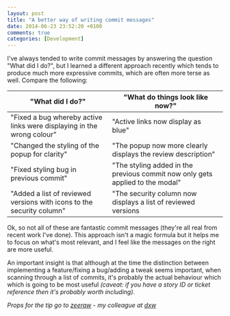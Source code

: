 ```yaml
---
layout: post
title: "A better way of writing commit messages"
date: 2014-06-23 23:52:20 +0100
comments: true
categories: [Development]
---
```

I've always tended to write commit messages by answering the question "What did I do?", but I learned a different approach recently which tends to produce much more expressive commits, which are often more terse as well. Compare the following:

| "What did I do?" | "What do things look like now?" |
|------------------|---------------------------------|
| "Fixed a bug whereby active links were displaying in the wrong colour" | "Active links now display as blue" |
| "Changed the styling of the popup for clarity" | "The popup now more clearly displays the review description" |
| "Fixed styling bug in previous commit" | "The styling added in the previous commit now only gets applied to the modal" |
| "Added a list of reviewed versions with icons to the security column" | "The security column now displays a list of reviewed versions |

Ok, so not all of these are fantastic commit messages (they're all real from recent work I've done). This approach isn't a magic formula but it helps me to focus on what's most relevant, and I feel like the messages on the right are more useful.

An important insight is that although at the time the distinction between implementing a feature/fixing a bug/adding a tweak seems important, when scanning through a list of commits, it's probably the actual behaviour which which is going to be most useful _(caveat: if you have a story ID or ticket reference then it's probably worth including)_.

_Props for the tip go to [zeeraw](https://twitter.com/zeeraw) - my colleague at [dxw](http://www.dxw.com/)_